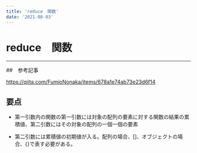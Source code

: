 ```yaml
---
title: 'reduce　関数'
date: '2021-08-03'
---
```


# reduce　関数
---

##　参考記事

https://qiita.com/FumioNonaka/items/678a1e74ab73e23d6f14

## 要点

- 第一引数内の関数の第一引数には対象の配列の要素に対する関数の結果の累積値、第二引数にはその対象の配列の一個一個の要素

- 第二引数には累積値の初期値が入る。配列の場合、[]、オブジェクトの場合、{}で表す必要がある。


